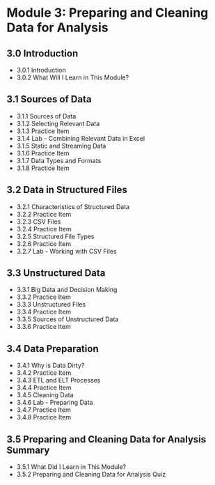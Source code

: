 # Module 3: Preparing and Cleaning Data for Analysis
## 3.0 Introduction
- 3.0.1 Introduction
- 3.0.2 What Will I Learn in This Module?
## 3.1 Sources of Data
- 3.1.1 Sources of Data
- 3.1.2 Selecting Relevant Data
- 3.1.3 Practice Item
- 3.1.4 Lab - Combining Relevant Data in Excel
- 3.1.5 Static and Streaming Data
- 3.1.6 Practice Item
- 3.1.7 Data Types and Formats
- 3.1.8 Practice Item
## 3.2 Data in Structured Files
- 3.2.1 Characteristics of Structured Data
- 3.2.2 Practice Item
- 3.2.3 CSV Files
- 3.2.4 Practice Item
- 3.2.5 Structured File Types
- 3.2.6 Practice Item
- 3.2.7 Lab - Working with CSV Files
## 3.3 Unstructured Data
- 3.3.1 Big Data and Decision Making
- 3.3.2 Practice Item
- 3.3.3 Unstructured Files
- 3.3.4 Practice Item
- 3.3.5 Sources of Unstructured Data
- 3.3.6 Practice Item
## 3.4 Data Preparation
- 3.4.1 Why is Data Dirty?
- 3.4.2 Practice Item
- 3.4.3 ETL and ELT Processes
- 3.4.4 Practice Item
- 3.4.5 Cleaning Data
- 3.4.6 Lab - Preparing Data
- 3.4.7 Practice Item
- 3.4.8 Practice Item
## 3.5 Preparing and Cleaning Data for Analysis Summary
- 3.5.1 What Did I Learn in This Module?
- 3.5.2 Preparing and Cleaning Data for Analysis Quiz
